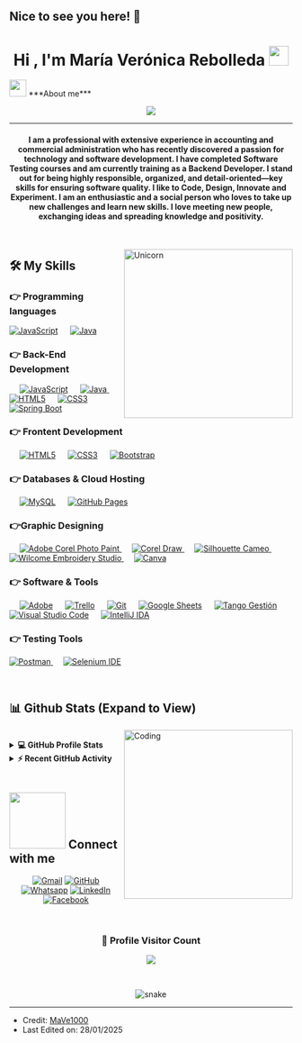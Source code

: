 ## Nice to see you here! 👋

<h1 align="center">Hi , I'm María Verónica Rebolleda <img src="https://media.giphy.com/media/hvRJCLFzcasrR4ia7z/giphy.gif" width="35"></h1>
<img src="https://media.giphy.com/media/ObNTw8Uzwy6KQ/giphy.gif" width="30px">&nbsp;***About me***


<p align="center">
  <a href="https://github.com/DenverCoder1/readme-typing-svg"><img src="https://readme-typing-svg.herokuapp.com?lines=Back-End+Student;Junior+Web+Developer+student;Expertised+Accounting+Administrative;|%20Tester%20|%20AI%20|%20Code%20Enthusiast;Junior+QA+Manual+Tester;Music+Lover+and+Singer;Always%20learning%20new%20things&center=true&width=500&height=50"></a>
</p>
<hr/>
<h4 align="center">I am a professional with extensive experience in accounting and commercial administration who has recently discovered a passion for technology and software development. I have completed Software Testing courses and am currently training as a Backend Developer.
I stand out for being highly responsible, organized, and detail-oriented—key skills for ensuring software quality. I like to Code, Design, Innovate and Experiment. I am an enthusiastic and a social person who loves to take up new challenges and learn new skills. I love meeting new people, exchanging ideas and spreading knowledge and positivity.</h4>
<br>
<p align="center"> </p>
<img align="right" width=300px alt="Unicorn" src="https://c.tenor.com/GN73MKBawZYAAAAi/busy-cute.gif" />

## 🛠️ My Skills

### 👉 Programming languages

  <a href="#"><img alt="JavaScript" src="https://img.shields.io/badge/JavaScript-F7DF1E?style=for-the-badge&logo=javascript&logoColor=black"></a>
   &emsp;
  <a href="https://www.java.com/" target="_blank">
  <img alt="Java" src="https://img.shields.io/badge/Java-ED8B00?style=for-the-badge&logo=java&logoColor=white">
</a>
 
</p>

### 👉 Back-End Development
<p align="left"> 
  &emsp; 
 <a href="#"><img alt="JavaScript" src="https://img.shields.io/badge/JavaScript-F7DF1E?style=for-the-badge&logo=javascript&logoColor=black"></a>
  &emsp;	
  <a href="https://www.java.com/" target="_blank">
  <img alt="Java" src="https://img.shields.io/badge/Java-ED8B00?style=for-the-badge&logo=java&logoColor=white">
</a>
 &emsp;	
 <a href="#"><img alt="HTML5" src="https://img.shields.io/badge/HTML5-E34F26?style=for-the-badge&logo=html5&logoColor=white"></a> 
  &emsp;
  <a href="#"><img alt="CSS3" src="https://img.shields.io/badge/CSS3-1572B6?style=for-the-badge&logo=css3&logoColor=white"></a>
  &emsp;
  <a href="#"><img alt="Spring Boot" src="https://img.shields.io/badge/Spring%20Boot-6DB33F?style=for-the-badge&logo=spring-boot&logoColor=white"></a>
 &emsp;
  </a>
</p>

### 👉 Frontent Development
<p align="left"> 
  &emsp; 
  <a href="#"><img alt="HTML5" src="https://img.shields.io/badge/HTML5-E34F26?style=for-the-badge&logo=html5&logoColor=white"></a> 
  &emsp;
  <a href="#"><img alt="CSS3" src="https://img.shields.io/badge/CSS3-1572B6?style=for-the-badge&logo=css3&logoColor=white"></a>
 &emsp;
  <a href="https://getbootstrap.com/" target="_blank">
  <img alt="Bootstrap" src="https://img.shields.io/badge/Bootstrap-7952B3?style=for-the-badge&logo=bootstrap&logoColor=white">
</a>	
  </p>

### 👉 Databases & Cloud Hosting
<p align="left">
  &emsp;
    <a href="https://www.mysql.com/"><img alt="MySQL" src="https://img.shields.io/badge/MySQL-%2300f.svg?style=flat&llogo=mysql&logoColor=white"></a>
  &emsp;
        <a href="https://www.github.com"><img alt="GitHub Pages" src="https://img.shields.io/badge/GitHub%20Pages-%23327FC7.svg?style=flat&llogo=github&logoColor=white"></a>
  
 </p>
  
### 👉Graphic Designing
<p align="left">
  &emsp;
  	  
   <a href="https://www.adobe.com/in/products/ilustrator.html" target="_blank"> 
    <img alt="Adobe Corel Photo Paint" src="https://img.shields.io/badge/Adobe Corel Photo Paint-%23FF9A00.svg?style=flat&logo=adobephotocorelpaint&logoColor=white"/>
  </a> 
  &emsp;
  <a href="https://www.adobe.com/in/products/indesign.html" target="_blank"> 
    <img alt="Corel Draw" src="https://img.shields.io/badge/Corel Draw-%e749a0.svg?style=flat&logo=coreldraw&logoColor=white"/> 
  </a> 
    &emsp;
  <a href="https://www.adobe.com/in/products/photoshop-lightroom.html" target="_blank"> 
    <img alt="Silhouette Cameo" src="https://img.shields.io/badge/Silhouette Cameo-%2300C4CC.svg?style=flat&logo=adobelightroom&logoColor=white"/>
  </a>
   &emsp;
  <a href="https://www.wilcomeembroiderystudio.com/in/products/products.html" target="_blank"> 
   <img alt="Wilcome Embroidery Studio" src="https://img.shields.io/badge/Wilcome Embroidery Studio-%23FF0000.svg?style=flat&logo=wilcomeembroiderystudio&logoColor=white"/>
  </a>
    &emsp;
  <a href="#">
  	<img alt="Canva" src="https://img.shields.io/badge/Canva-%2300C4CC.svg?style=flat&logo=Canva&logoColor=white"/>
  </a>
 </p>

 ### 👉 Software & Tools
 
<p>
  &emsp;
    <a href="#"><img alt="Adobe" src="https://img.shields.io/badge/Adobe%20-%23FF0000.svg?logo=adobe&logoColor=white"></a>
   &emsp;
	<a href="#"><img alt="Trello" src="https://img.shields.io/badge/Trello%20-0078d7.svg?logo=Trello&logoColor=white"></a>
	&emsp;
    <a href="#"><img alt="Git" src="https://img.shields.io/badge/Git%20-%23F05033.svg?logo=git&logoColor=white"></a>
  &emsp;
    <a href="#"><img alt="Google Sheets" src="https://img.shields.io/badge/Google%20Sheets%20-%2334A853.svg?logo=google%20sheets&logoColor=white"></a>
	 &emsp;
    <a href="https://www.TangoGestion.com/"><img alt="Tango Gestión" src="https://img.shields.io/badge/Tango Gestión-%2300f.svg?style=flat&llogo=mysql&logoColor=white"></a>
  &emsp;
    <a href="#"><img alt="Visual Studio Code" src="https://img.shields.io/badge/Visual%20Studio%20Code-0078d7.svg?logo=visual-studio-code&logoColor=white"></a>
  &emsp;
     <a href="#"><img alt="IntelliJ IDA" src="https://img.shields.io/badge/IntelliJ%20 IDEA%20-0018d0.svg?logo=intelliJ-ida&logoColor=white"></a>
  &emsp;	
</p>

 ### 👉 Testing Tools
 
<p>
	 <a href="https://www.postman.com/" target="_blank">
  <img alt="Postman" src="https://img.shields.io/badge/Postman-FF6C37?style=for-the-badge&logo=postman&logoColor=white">
</a>
  &emsp;
    <a href="#"><img alt="Selenium IDE" src="https://img.shields.io/badge/Selenium%20IDE-00C4CC?style=for-the-badge&logo=selenium&logoColor=white"></a>
  
</p>

<br/>

## 📊 Github Stats (Expand to View) 

<img align="right" alt="Coding" width="300" src="https://cdn.dribbble.com/users/1277312/screenshots/14733298/media/39b1045e593737587dd60e42c8422d1f.gif" >
<br>

<details> 
  <summary><b>💻 GitHub Profile Stats</b></summary>
  <br/>
  <p align="center">
    <a href="https://github.com/anuraghazra/github-readme-stats"><img alt="MaVe´s Github Stats" src="https://github-readme-stats.vercel.app/api?username=MaVe1000&show_icons=true&count_private=true&theme=algolia" height="192px"/></a>
<br/>
  &nbsp;
	  <img src="https://github-readme-stats.vercel.app/api/top-langs?username=MaVe1000&show_icons=true&locale=en&layout=compact&theme=algolia" alt="MaVe1000" height="192px"/>
  <br/>
  <b>Note:</b> Top languages is only a metric of the languages my public code consists of and doesn't reflect experience or skill level.
  </p>
</details>


<details>
  <summary><b>⚡ Recent GitHub Activity</b></summary>
  <br/>
   <a href="https://github.com/MaVe1000"><img alt="MaVe1000´s Activity Graph" src="https://activity-graph.herokuapp.com/graph?username=MaVe1000&custom_title=Maria%20Veronica%20Rebolleda's%20Contribution%20Graph&theme=react-dark" /></a>
  <br/>

</details>

<br/>

## <picture> <img src="https://github.com/7oSkaaa/7oSkaaa/blob/main/Images/Connect-with-me.gif?raw=true" width="100px"> </picture> Connect with me
<p align="center">
	<a href="mailto:rebolledaver@gmail.com"><img img src="https://img.shields.io/badge/gmail-%23EA4335.svg?style=plastic&logo=gmail&logoColor=white" alt="Gmail"/></a>
	<a href="https://github.com/MaVe1000"><img src="https://img.shields.io/badge/github-%23181717.svg?style=plastic&logo=github&logoColor=white" alt="GitHub"/></a>
	<a href="https://wa.me/+5492974126698"><img src="https://img.shields.io/badge/whatsapp-%2325D366.svg?style=plastic&logo=whatsapp&logoColor=white" alt="Whatsapp"/></a>
	<a href="https://www.linkedin.com/in/m-ver%C3%B3nica-rebolleda-a341a331?utm_source=share&utm_campaign=share_via&utm_content=profile&utm_medium=android_app/"><img src="https://img.shields.io/badge/linkedin-%230A66C2.svg?style=plastic&logo=linkedin&logoColor=white" alt="LinkedIn"/></a>
	<a href="https://www.facebook.com/Veiro30"><img src="https://img.shields.io/badge/facebook-%231877F2.svg?style=plastic&logo=facebook&logoColor=white" alt="Facebook"/></a>
	
</p>
<br>
  
<div align=center>
  <h3><b>📍 Profile Visitor Count</b></h3>
</div>
    
<!-- retro visitor counter -->  
<p align="center" >   
  <img src="https://profile-counter.glitch.me/MaVe1000/count.svg" />  
</p>
   
  
  
  
  
  

  
 
  
  
  
  <br>
  <p align="center">
  <img src="https://github.com/MaVe1000/MaVe1000/raw/output/github-contribution-grid-snake.svg" alt="snake"></center>
</p>




</p>

<hr/>

* Credit: [MaVe1000](https://github.com/MaVe1000)
* Last Edited on: 28/01/2025
<!--
**MaVe1000/MaVe1000** is a ✨ _special_ ✨ repository because its `README.md` (this file) appears on your GitHub profile.
 &emsp;
  <a href="https://www.java.com" target="_blank"> 
    <img alt="Java" src="https://img.shields.io/badge/Java-%23007396.svg?logo=java&logoColor=white">
  </a>
  &emsp;
   <a href="https://www.python.org" target="_blank">
    <img alt="Python" src="https://img.shields.io/badge/Python%20-%2314354C.svg?logo=python&logoColor=white">
  </a>
  &emsp;
  <a href="https://www.php.net/">
    <img alt="PHP" src="https://img.shields.io/badge/PHP-%23777BB4.svg?logo=php&logoColor=white"/>
  </a>

